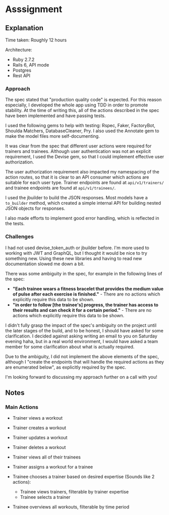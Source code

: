 # Asssignment

## Explanation

Time taken: Roughly 12 hours

Architecture:
- Ruby 2.7.2
- Rails 6, API mode
- Postgres
- Rest API


### Approach

The spec stated that "production quality code" is expected. For this reason especially, I developed the whole app using TDD in order to promote stability. At the time of writing this, all of the actions described in the spec have been implemented and have passing tests.

I used the following gems to help with testing: Rspec, Faker, FactoryBot, Shoulda Matchers, DatabaseCleaner, Pry. I also used the Annotate gem to make the model files more self-documenting.

It was clear from the spec that different user actions were required for trainers and trainees. Although user authentication was not an explicit requirement, I used the Devise gem, so that I could implement effective user authorization.

The user authorization requirement also impacted my namespacing of the action routes, so that it is clear to an API consumer which actions are suitable for each user type. Trainer endpoints are found at `api/v1/trainers/` and trainee endpoints are found at `api/v1/trainees/`.

I used the jbuilder to build the JSON responses. Most models have a `to_builder` method, which created a simple internal API for building nested JSON objects for responses.

I also made efforts to implement good error handling, which is reflected in the tests.


### Challenges

I had not used devise_token_auth or jbuilder before. I'm more used to working with JWT and GraphQL, but I thought it would be nice to try something new. Using these new libraries and having to read new documentation slowed me down a bit.

There was some ambiguity in the spec, for example in the following lines of the spec:
  - **"Each trainee wears a fitness bracelet that provides the medium value of pulse after each exercise is finished."** - There are no actions which explicitly require this data to be shown.
  - **"in order to follow [the trainee's] progress, the trainer has access to their results and can check it for a certain period."** - There are no actions which explicitly require this data to be shown.

I didn't fully grasp the impact of the spec's ambiguity on the project until the later stages of the build, and to be honest, I should have asked for some clarification. I decided against asking writing an email to you on Saturday evening haha, but in a real world environment, I would have asked a team member for some clarification about what is actually required.

Due to the ambiguity, I did not implement the above elements of the spec, although I "create the endpoints that will handle the required actions as they are enumerated below", as explicitly required by the spec.

I'm looking forward to discussing my approach further on a call with you!


## Notes

### Main Actions

- Trainer views a workout
- Trainer creates a workout
- Trainer updates a workout
- Trainer deletes a workout
- Trainer views all of their trainees
- Trainer assigns a workout for a trainee

- Trainee chooses a trainer based on desired expertise (Sounds like 2 actions):
  - Trainee views trainers, filterable by trainer expertise
  - Trainee selects a trainer
- Trainee overviews all workouts, filterable by time period
